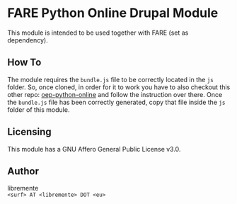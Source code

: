 # FARE Python Online Drupal Module
This module is intended to be used together with FARE (set as dependency).

## How To
The module requires the `bundle.js` file to be correctly located in the `js`
folder. 
So, once cloned, in order for it to work you have to also checkout this other
repo:
[oep-python-online](https://github.com/Open-Education-Polito/oep-python-online)
and follow the instruction over there. Once the `bundle.js` file has been
correctly generated, copy that file inside the `js` folder of this module. 

## Licensing
This module has a GNU Affero General Public License v3.0.

## Author
libremente  
`<surf> AT <libremente> DOT <eu>`

